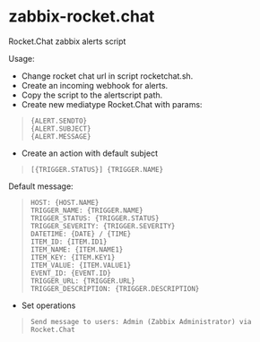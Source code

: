 # zabbix-rocket.chat
Rocket.Chat zabbix alerts script

Usage:

* Change rocket chat url in script rocketchat.sh.
* Create an incoming webhook for alerts.
* Copy the script to the alertscript path.
* Create new mediatype Rocket.Chat with params:
>     {ALERT.SENDTO}
>     {ALERT.SUBJECT}
>     {ALERT.MESSAGE}

* Create an action with default subject
>     [{TRIGGER.STATUS}] {TRIGGER.NAME}

Default message:
>     HOST: {HOST.NAME}
>     TRIGGER_NAME: {TRIGGER.NAME}
>     TRIGGER_STATUS: {TRIGGER.STATUS}
>     TRIGGER_SEVERITY: {TRIGGER.SEVERITY}
>     DATETIME: {DATE} / {TIME}
>     ITEM_ID: {ITEM.ID1}
>     ITEM_NAME: {ITEM.NAME1}
>     ITEM_KEY: {ITEM.KEY1}
>     ITEM_VALUE: {ITEM.VALUE1}
>     EVENT_ID: {EVENT.ID}
>     TRIGGER_URL: {TRIGGER.URL}
>     TRIGGER_DESCRIPTION: {TRIGGER.DESCRIPTION}
* Set operations 
>     Send message to users: Admin (Zabbix Administrator) via Rocket.Chat
